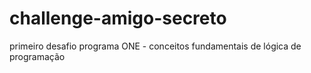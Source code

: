 # challenge-amigo-secreto
primeiro desafio programa ONE - conceitos fundamentais de lógica de programação
